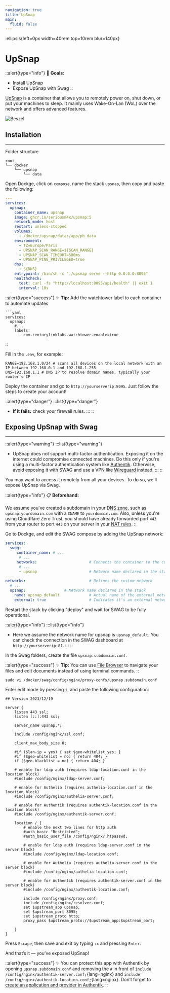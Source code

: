 ```yaml
---
navigation: true
title: UpSnap
main:
  fluid: false
---
```

:ellipsis{left=0px width=40rem top=10rem blur=140px}
# UpSnap

::alert{type="info"}
🎯 __Goals:__
- Install UpSnap
- Expose UpSnap with Swag
::

[UpSnap](https://github.com/seriousm4x/UpSnap) is a container that allows you to remotely power on, shut down, or put your machines to sleep. It mainly uses Wake-On-Lan (WoL) over the network and offers advanced features.

![Beszel](/img/serveex/upsnap.webp)

## Installation
---

Folder structure

```console
root
└── docker
    └── upsnap
        └── data
```

Open Dockge, click on `compose`, name the stack `upsnap`, then copy and paste the following:

```yaml
---
services:
  upsnap:
    container_name: upsnap
    image: ghcr.io/seriousm4x/upsnap:5
    network_mode: host
    restart: unless-stopped
    volumes:
      - /docker/upsnap/data:/app/pb_data
    environment:
      - TZ=Europe/Paris
      - UPSNAP_SCAN_RANGE=${SCAN_RANGE}
      - UPSNAP_SCAN_TIMEOUT=500ms
      - UPSNAP_PING_PRIVILEGED=true
    dns:
      - ${DNS}
    entrypoint: /bin/sh -c "./upsnap serve --http 0.0.0.0:8095"
    healthcheck:
      test: curl -fs "http://localhost:8095/api/health" || exit 1
      interval: 10s
```

::alert{type="success"}
✨ __Tip:__ Add the watchtower label to each container to automate updates

    ```yaml
    services:
      upsnap:
        #...
        labels:
          - com.centurylinklabs.watchtower.enable=true
::

Fill in the `.env`, for example:

```properties
RANGE=192.168.1.0/24 # scans all devices on the local network with an IP between 192.168.0.1 and 192.168.1.255
DNS=192.168.1.1 # DNS IP to resolve domain names, typically your router’s IP
```

Deploy the container and go to `http://yourserverip:8095`. Just follow the steps to create your account!

::alert{type="danger"}
:::list{type="danger"}
- __If it fails:__ check your firewall rules.
:::
::

## Exposing UpSnap with Swag
---

::alert{type="warning"}
:::list{type="warning"}
- UpSnap does not support multi-factor authentication. Exposing it on the internet could compromise connected machines. Do this only if you're using a multi-factor authentication system like [Authentik](/serveex/securite/authentik/). Otherwise, avoid exposing it with SWAG and use a VPN like [Wireguard](/serveex/securite/wireguard) instead.
:::
::

You may want to access it remotely from all your devices. To do so, we'll expose UpSnap via Swag.

::alert{type="info"}
📋 __Beforehand:__
<br/><br/>
We assume you've created a subdomain in your [DNS zone](/generalites/dns), such as `upsnap.yourdomain.com` with a `CNAME` to `yourdomain.com`. Also, unless you're using Cloudflare Zero Trust, you should have already forwarded port `443` from your router to port `443` on your server in your [NAT rules](/generalites/nat).
::

Go to Dockge, and edit the SWAG compose by adding the UpSnap network:

```yaml
services:
  swag:
     container_name: # ...
      # ... 
     networks:                       # Connects the container to the custom network 
      # ...           
      - upsnap                       # Network name declared in the stack
    
networks:                            # Defines the custom network
  # ...
  upsnap:                 # Network name declared in the stack
    name: upsnap_default             # Actual name of the external network
    external: true                   # Indicates it's an external network
```

Restart the stack by clicking "deploy" and wait for SWAG to be fully operational.

::alert{type="info"}
:::list{type="info"}
- Here we assume the network name for upsnap is `upsnap_default`. You can check the connection in the SWAG dashboard at `http://yourserverip:81`.
:::
::

In the Swag folders, create the file `upsnap.subdomain.conf`.

::alert{type="success"}
✨ __Tip:__ You can use [File Browser](/serveex/files/file-browser) to navigate your files and edit documents instead of using terminal commands.
::

```shell
sudo vi /docker/swag/config/nginx/proxy-confs/upsnap.subdomain.conf
```
Enter edit mode by pressing `i`, and paste the following configuration:

```nginx
## Version 2023/12/19

server {
    listen 443 ssl;
    listen [::]:443 ssl;

    server_name upsnap.*;

    include /config/nginx/ssl.conf;

    client_max_body_size 0;

    #if ($lan-ip = yes) { set $geo-whitelist yes; }
    #if ($geo-whitelist = no) { return 404; }
    if ($geo-blacklist = no) { return 404; }

    # enable for ldap auth (requires ldap-location.conf in the location block)
    #include /config/nginx/ldap-server.conf;

    # enable for Authelia (requires authelia-location.conf in the location block)
    #include /config/nginx/authelia-server.conf;

    # enable for Authentik (requires authentik-location.conf in the location block)
    #include /config/nginx/authentik-server.conf;

    location / {
        # enable the next two lines for http auth
        #auth_basic "Restricted";
        #auth_basic_user_file /config/nginx/.htpasswd;

        # enable for ldap auth (requires ldap-server.conf in the server block)
        #include /config/nginx/ldap-location.conf;

        # enable for Authelia (requires authelia-server.conf in the server block)
        #include /config/nginx/authelia-location.conf;

        # enable for Authentik (requires authentik-server.conf in the server block)
        #include /config/nginx/authentik-location.conf;

        include /config/nginx/proxy.conf;
        include /config/nginx/resolver.conf;
        set $upstream_app upsnap;
        set $upstream_port 8095;
        set $upstream_proto http;
        proxy_pass $upstream_proto://$upstream_app:$upstream_port;

    }
}
```

Press `Escape`, then save and exit by typing `:x` and pressing `Enter`.

And that’s it — you’ve exposed UpSnap!

::alert{type="success"}
✨ You can protect this app with Authentik by opening `upsnap.subdomain.conf` and removing the `#` in front of `include /config/nginx/authentik-server.conf;`{lang=nginx} and `include /config/nginx/authentik-location.conf;`{lang=nginx}. Don’t forget to [create an application and provider in Authentik](/serveex/securite/authentik#protéger-une-app-par-reverse-proxy).
::
